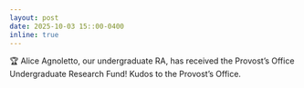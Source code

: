 ```yaml
---
layout: post
date: 2025-10-03 15::00-0400
inline: true
---
```


:trophy: Alice Agnoletto, our undergraduate RA, has received the Provost’s Office Undergraduate Research Fund! Kudos to the Provost’s Office.  


